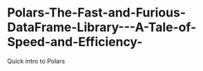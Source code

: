 # Polars-The-Fast-and-Furious-DataFrame-Library---A-Tale-of-Speed-and-Efficiency-
Quick intro to Polars
